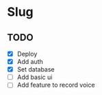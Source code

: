 # Slug

## TODO
- [x] Deploy
- [x] Add auth
- [x] Set database
- [ ] Add basic ui
- [ ] Add feature to record voice
